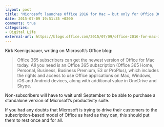 ```yaml
---
layout: post
title: "Microsoft launches Office 2016 for Mac — but only for Office 365 subscribers"
date: 2015-07-09 19:51:35 +0200
comments: true
categories: 
- Digital Life
external-url: https://blogs.office.com/2015/07/09/office-2016-for-mac-is-here/
---
```


Kirk Koenigsbauer, writing on Microsoft’s Office blog:

> Office 365 subscribers can get the newest version of Office for Mac today. All you need is an Office 365 subscription (Office 365 Home, Personal, Business, Business Premium, E3 or ProPlus), which includes the rights and access to use Office applications on Mac, Windows, iOS and Android devices, along with additional value in OneDrive and Skype.

Non-subscribers will have to wait until September to be able to purchase a standalone version of Microsoft’s productivity suite.

If you had any doubts that Microsoft is trying to drive their customers to the subscription-based model of Office as hard as they can, this should put them to rest once and for all.